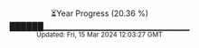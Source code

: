 <p align="center">
⏳Year Progress (20.36 %)<br>
██████▁▁▁▁▁▁▁▁▁▁▁▁▁▁▁▁▁▁▁▁▁▁▁▁ <br>
<sub>Updated: Fri, 15 Mar 2024 12:03:27 GMT</sub>
</p>

